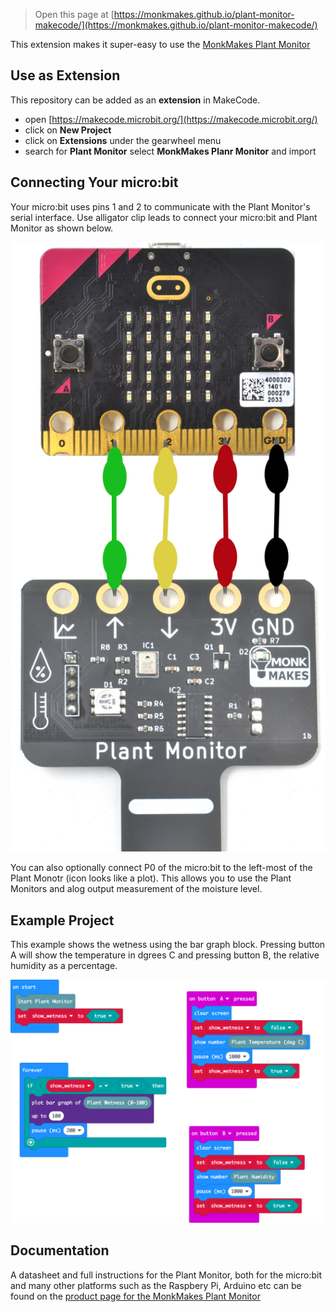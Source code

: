
> Open this page at [https://monkmakes.github.io/plant-monitor-makecode/](https://monkmakes.github.io/plant-monitor-makecode/)

This extension makes it super-easy to use the [MonkMakes Plant Monitor](https://monkmakes.com/pmon)

## Use as Extension

This repository can be added as an **extension** in MakeCode.

* open [https://makecode.microbit.org/](https://makecode.microbit.org/)
* click on **New Project**
* click on **Extensions** under the gearwheel menu
* search for **Plant Monitor** select **MonkMakes Planr Monitor** and import

## Connecting Your micro:bit

Your micro:bit uses pins 1 and 2 to communicate with the Plant Monitor's serial interface. Use alligator clip leads to connect your micro:bit and Plant Monitor as shown below.

![Connecting](https://github.com/monkmakes/plant-monitor-makecode/raw/master/connecting_mb.png)

You can also optionally connect P0 of the micro:bit to the left-most of the Plant Monotr (icon looks like a plot). This allows you to use the Plant Monitors and alog output measurement of the moisture level.


## Example Project
This example shows the wetness using the bar graph block. Pressing button A will show the temperature in dgrees C and pressing button B, the relative humidity as a percentage.

![A rendered view of the blocks](https://github.com/monkmakes/plant-monitor-makecode/raw/master/.github/makecode/blocks.png)

## Documentation

A datasheet and full instructions for the Plant Monitor, both for the micro:bit and many other platforms such as the Raspbery Pi, Arduino etc can be found on the [product page for the MonkMakes Plant Monitor](https://monkmakes.com/pmon)

